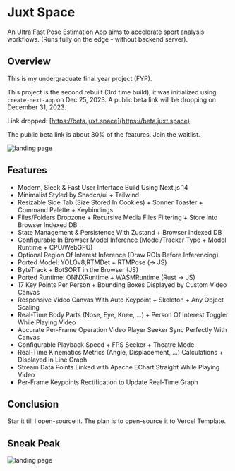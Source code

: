 # Juxt Space

An Ultra Fast Pose Estimation App aims to accelerate sport analysis workflows. (Runs fully on the edge - without backend server).

## Overview

This is my undergraduate final year project (FYP).

This project is the second rebuilt (3rd time build); it was initialized using `create-next-app` on Dec 25, 2023. A public beta link will be dropping on December 31, 2023.

Link dropped: [https://beta.juxt.space](https://beta.juxt.space)

The public beta link is about 30% of the features. Join the waitlist.

![landing page](https://github.com/ziqinyeow/juxt-minified/raw/main/public/landing.png)


## Features

- Modern, Sleek & Fast User Interface Build Using Next.js 14
- Minimalist Styled by Shadcn/ui + Tailwind
- Resizable Side Tab (Size Stored In Cookies) + Sonner Toaster + Command Palette + Keybindings
- Files/Folders Dropzone + Recursive Media Files Filtering + Store Into Browser Indexed DB
- State Management & Persistence With Zustand + Browser Indexed DB
- Configurable In Browser Model Inference (Model/Tracker Type + Model Runtime + CPU/WebGPU)
- Optional Region Of Interest Inference (Draw ROIs Before Inferencing)
- Ported Model: YOLOv8,RTMDet + RTMPose (-> JS)
- ByteTrack + BotSORT in the Browser (JS)
- Ported Runtime: ONNXRuntime + WASMRuntime (Rust -> JS)
- 17 Key Points Per Person + Bounding Boxes Displayed by Custom Video Canvas
- Responsive Video Canvas With Auto Keypoint + Skeleton + Any Object Scaling
- Real-Time Body Parts (Nose, Eye, Knee, ...) + Person Of Interest Toggler While Playing Video
- Accurate Per-Frame Operation Video Player Seeker Sync Perfectly With Canvas
- Configurable Playback Speed + FPS Seeker + Theatre Mode
- Real-Time Kinematics Metrics (Angle, Displacement, ...) Calculations + Displayed in Line Graph
- Stream Data Points Linked with Apache EChart Straight While Playing Video
- Per-Frame Keypoints Rectification to Update Real-Time Graph

## Conclusion

Star it till I open-source it. The plan is to open-source it to Vercel Template.

## Sneak Peak
![landing page](https://github.com/ziqinyeow/juxt.space/raw/main/assets/chart.png)
